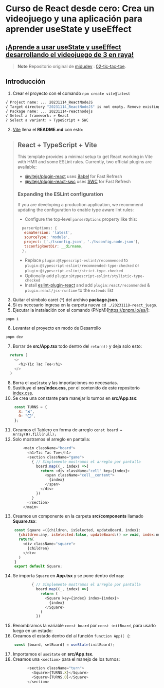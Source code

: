 
# Curso de React desde cero: Crea un videojuego y una aplicación para aprender useState y useEffect
## [¡Aprende a usar useState y useEffect desarrollando el videojuego de 3 en raya!](https://www.youtube.com/watch?v=qkzcjwnueLA)
> **Note** 
> Repositorio original de [midudev](https://github.com/midudev/aprendiendo-react/commits?author=midudev) : [02-tic-tac-toe](https://github.com/midudev/aprendiendo-react/tree/master/projects/02-tic-tac-toe).

## Introducción
1. Crear el proyecto con el comando `npm create vite@latest` 

```bash
√ Project name: ... 20231114_ReactNodeJS
√ Target directory "20231114_ReactNodeJS" is not empty. Remove existing files and continue? ... yes
√ Package name: ... 20231114-reactnodejs
√ Select a framework: » React
? Select a variant: » TypeScript + SWC
```
2. [Vite](https://vitejs.dev/guide/) llena el **README.md** con esto:
>## React + TypeScript + Vite
>This template provides a minimal setup to get React working in Vite with HMR and some ESLint rules.
>Currently, two official plugins are available:
>- [@vitejs/plugin-react](https://github.com/vitejs/vite-plugin-react/blob/main/packages/plugin-react/README.md) uses [Babel](https://babeljs.io/) for Fast Refresh
>- [@vitejs/plugin-react-swc](https://github.com/vitejs/vite-plugin-react-swc) uses [SWC](https://swc.rs/) for Fast Refresh
>### Expanding the ESLint configuration
>If you are developing a production application, we recommend updating the configuration to enable type aware lint rules:
>- Configure the top-level `parserOptions` property like this:
>```js
>   parserOptions: {
>    ecmaVersion: 'latest',
>    sourceType: 'module',
>    project: ['./tsconfig.json', './tsconfig.node.json'],
>    tsconfigRootDir: __dirname,
>   },
>```
>- Replace `plugin:@typescript-eslint/recommended` to `plugin:@typescript-eslint/recommended-type-checked` or `plugin:@typescript-eslint/strict-type-checked`
>- Optionally add `plugin:@typescript-eslint/stylistic-type-checked`
>- Install [eslint-plugin-react](https://github.com/jsx-eslint/eslint-plugin-react) and add `plugin:react/recommended` & `plugin:react/jsx-runtime` to the `extends` list

3. Quitar el símbolo caret (^) del archivo **package.json**.
4. Si es necesario ingresa en la carpeta nueva `cd ./20231118-react_juego`.
5. Ejecutar la instalación con el comando (PNpM)[https://pnpm.io/es/]:
```bash
pnpm i
```
6. Levantar el proyecto en modo de Desarrollo
```bash
pnpm dev
```
7. Borrar de **src/App.tsx** todo dentro del `return()` y deja solo esto:
```js
  return (
    <>
      <h1>Tic Tac Toe</h1>
    </>
  )
```
8. Borra el `useState` y las importaciones no necesarias.
9. Sustituye el **src/index.css**, por el contenido de este repositorio [index.css](https://github.com/midudev/aprendiendo-react/blob/master/projects/02-tic-tac-toe/src/index.css).
10. Se crea una constante para manejar lo turnos en **src/App.tsx**:
```js
    const TURNS = {
      X: "❌",
      O: "⭕",
    };
```
11. Creamos el Tablero en forma de arreglo
`const board = Array(9).fill(null);`
12. Solo mostramos el arreglo en pantalla:
```js
        <main className="board">
          <h1>Tic Tac Toe</h1>
          <section className="game">
            { // Simplemente mostramos el arreglo por pantalla
              board.map((_, index) =>{
                return <div className="cell" key={index}>
                  <span className="cell__content">
                    {index}
                  </span>
                </div>
              })
            }
          </section>
        </main>
```
13. Creamos un componente en la carpeta **src/components** llamado **Square.tsx**:
```js
    const Square =({children, isSelected, updateBoard, index}:
      {children:any, isSelected:false, updateBoard:() => void, index:number})=>{
      return(
        <div className="square">
          {children}
        </div>
      )
    }
    export default Square;
```
14. Se importa `Square` en **App.tsx** y se pone dentro del `map`:
```js
            { // Simplemente mostramos el arreglo por pantalla
              board.map((_, index) =>{
                return (
                  <Square key={index} index={index}>
                    {index}
                  </Square>
                )
              })
```
15. Renombramos la variable `const board` por `const initBoard`, para usarlo luego en un estado:
16. Creamos el estado dentro del al función `function App() {`:
```js
    const [board, setBoard] = useState(initBoard);
```
17. Importamos el `useState` en **src/App.tsx**.
18. Creamos una `<section>` para el manejo de los turnos:
```js
          <section className="turn">
            <Square>{TURNS.X}</Square>
            <Square>{TURNS.O}</Square>
          </section>
```
